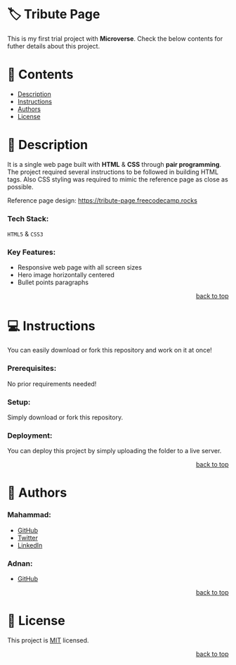 <a name="title"></a>

<!-- PROJECT TITLE -->

# 🏷️ Tribute Page

This is my first trial project with **Microverse**. Check the below contents for futher details about this project.

<!-- TABLE OF CONTENTS -->

# 📗 Contents

- [Description](#description)
- [Instructions](#instructions)
- [Authors](#author)
- [License](#license)

<!-- PROJECT DESCRIPTION -->

<a name="description"></a>

# 📖 Description

It is a single web page built with **HTML** & **CSS** through **pair programming**.
The project required several instructions to be followed in building HTML tags.
Also CSS styling was required to mimic the reference page as close as possible.

Reference page design:
https://tribute-page.freecodecamp.rocks

### Tech Stack:

`HTML5` & `CSS3`

### Key Features:

- Responsive web page with all screen sizes
- Hero image horizontally centered
- Bullet points paragraphs

<p align="right"><a href="#title">back to top</a></p>

<!-- GETTING STARTED -->

<a name="instructions"></a>

# 💻 Instructions

You can easily download or fork this repository and work on it at once!

### Prerequisites:

No prior requirements needed!

### Setup:

Simply download or fork this repository.

### Deployment:

You can deploy this project by simply uploading the folder to a live server.

<p align="right"><a href="#title">back to top</a></p>

<!-- AUTHOR -->

<a name="author"></a>

# 👥 Authors

### Mahammad:

- [GitHub](https://github.com/mahammad-mostafa)
- [Twitter](https://twitter.com/mahammad_mostfa)
- [LinkedIn](https://linkedin.com/in/mahammad-mostafa)

### Adnan:

- [GitHub](https://github.com/adnanarain1101)

<p align="right"><a href="#title">back to top</a></p>

<!-- LICENSE -->

<a name="license"></a>

# 📝 License

This project is [MIT](LICENSE.md) licensed.

<p align="right"><a href="#title">back to top</a></p>
